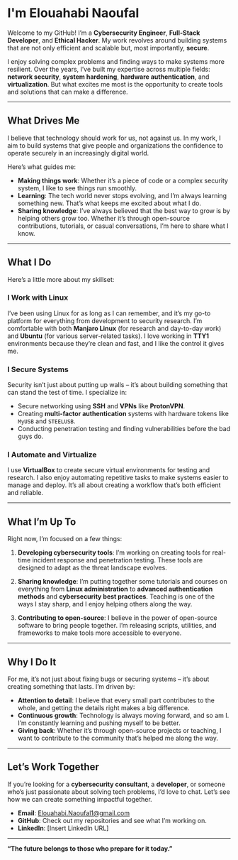 # I'm Elouahabi Naoufal

Welcome to my GitHub! I’m a **Cybersecurity Engineer**, **Full-Stack Developer**, and **Ethical Hacker**. My work revolves around building systems that are not only efficient and scalable but, most importantly, **secure**.

I enjoy solving complex problems and finding ways to make systems more resilient. Over the years, I’ve built my expertise across multiple fields: **network security**, **system hardening**, **hardware authentication**, and **virtualization**. But what excites me most is the opportunity to create tools and solutions that can make a difference.

---

## What Drives Me

I believe that technology should work for us, not against us. In my work, I aim to build systems that give people and organizations the confidence to operate securely in an increasingly digital world.

Here’s what guides me:
- **Making things work**: Whether it’s a piece of code or a complex security system, I like to see things run smoothly.
- **Learning**: The tech world never stops evolving, and I’m always learning something new. That’s what keeps me excited about what I do.
- **Sharing knowledge**: I’ve always believed that the best way to grow is by helping others grow too. Whether it’s through open-source contributions, tutorials, or casual conversations, I’m here to share what I know.

---

## What I Do

Here’s a little more about my skillset:

### I Work with Linux
I’ve been using Linux for as long as I can remember, and it’s my go-to platform for everything from development to security research. I’m comfortable with both **Manjaro Linux** (for research and day-to-day work) and **Ubuntu** (for various server-related tasks). I love working in **TTY1** environments because they’re clean and fast, and I like the control it gives me.

### I Secure Systems
Security isn’t just about putting up walls – it’s about building something that can stand the test of time. I specialize in:
- Secure networking using **SSH** and **VPNs** like **ProtonVPN**.
- Creating **multi-factor authentication** systems with hardware tokens like `MyUSB` and `STEELUSB`.
- Conducting penetration testing and finding vulnerabilities before the bad guys do.

### I Automate and Virtualize
I use **VirtualBox** to create secure virtual environments for testing and research. I also enjoy automating repetitive tasks to make systems easier to manage and deploy. It’s all about creating a workflow that’s both efficient and reliable.

---

## What I’m Up To

Right now, I’m focused on a few things:

1. **Developing cybersecurity tools**: I’m working on creating tools for real-time incident response and penetration testing. These tools are designed to adapt as the threat landscape evolves.
   
2. **Sharing knowledge**: I’m putting together some tutorials and courses on everything from **Linux administration** to **advanced authentication methods** and **cybersecurity best practices**. Teaching is one of the ways I stay sharp, and I enjoy helping others along the way.

3. **Contributing to open-source**: I believe in the power of open-source software to bring people together. I’m releasing scripts, utilities, and frameworks to make tools more accessible to everyone.

---

## Why I Do It

For me, it’s not just about fixing bugs or securing systems – it’s about creating something that lasts. I’m driven by:
- **Attention to detail**: I believe that every small part contributes to the whole, and getting the details right makes a big difference.
- **Continuous growth**: Technology is always moving forward, and so am I. I’m constantly learning and pushing myself to be better.
- **Giving back**: Whether it’s through open-source projects or teaching, I want to contribute to the community that’s helped me along the way.

---

## Let’s Work Together

If you’re looking for a **cybersecurity consultant**, a **developer**, or someone who’s just passionate about solving tech problems, I’d love to chat. Let’s see how we can create something impactful together.

- **Email**: [Elouahabi.Naoufal1@gmail.com](mailto:Elouahabi.Naoufal1@gmail.com)
- **GitHub**: Check out my repositories and see what I’m working on.
- **LinkedIn**: [Insert LinkedIn URL]

---

**“The future belongs to those who prepare for it today.”**
